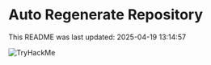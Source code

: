 # Auto Regenerate Repository

This README was last updated: 2025-04-19 13:14:57

 ![TryHackMe](https://tryhackme.com/badge/533634)